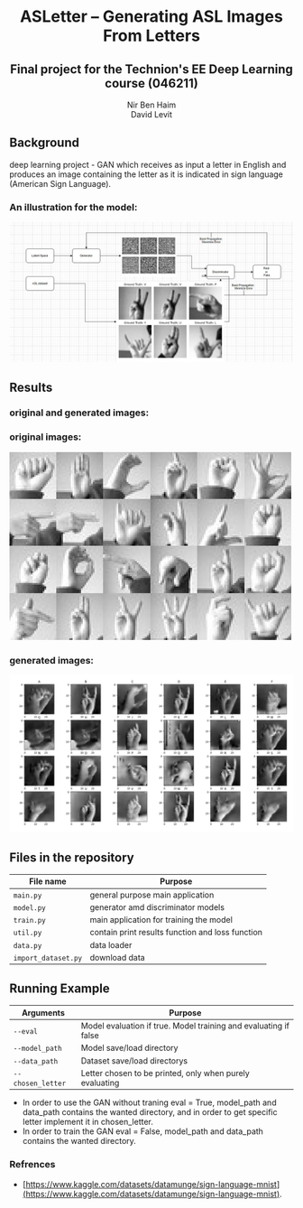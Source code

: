 <h1 align="center">ASLetter – Generating ASL Images From Letters</h1>
<h2 align="center">Final project for the Technion's EE Deep Learning course (046211)
</h2> 

  <p align="center">
    Nir Ben Haim
  <br>
    David Levit
  </p>

## Background
 deep learning project - GAN which receives as input a letter in English and produces an image containing the letter as it is indicated in sign language (American Sign Language). 

### An illustration for the model: 
![Model](./assets/model.jpg)

## Results
### original and generated images:
### original images:
![original](./assets/amer_sign3.png)

### generated images:
![generated](./assets/100.png)

## Files in the repository

| File name                                                     | Purpose                                                                                                                                       |
|---------------------------------------------------------------|-----------------------------------------------------------------------------------------------------------------------------------------------|
| `main.py`                                                     | general purpose main application                                                                                                              |
| `model.py`                                                    | generator amd discriminator models                                                                                                            |
| `train.py`                                                    | main application for training the model                                                                                                       |
| `util.py`                                                     | contain print results function and loss function                                                                                              |
| `data.py`                                                     | data loader                                                                                                                                   |
| `import_dataset.py`                                           | download data                                                                                                                                 |

## Running Example

| Arguments                                                     | Purpose                                                                                                                                       |
|---------------------------------------------------------------|-----------------------------------------------------------------------------------------------------------------------------------------------|
| `--eval`                                                      | Model evaluation if true. Model training and evaluating if false                                                                              |
| `--model_path`                                                | Model save/load directory                                                                                                                     |
| `--data_path`                                                 | Dataset save/load directorys                                                                                                                  |
| `--chosen_letter`                                             | Letter chosen to be printed, only when purely evaluating                                                                                      |

* In order to use the GAN without traning eval = True, model_path and data_path contains the wanted directory, and in order to get specific letter implement it in chosen_letter. 
* In order to train the GAN eval = False, model_path and data_path contains the wanted directory.

### Refrences
* [https://www.kaggle.com/datasets/datamunge/sign-language-mnist](https://www.kaggle.com/datasets/datamunge/sign-language-mnist).
